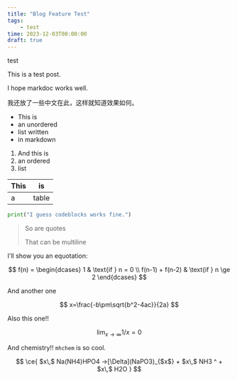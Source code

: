 ```yaml
---
title: "Blog Feature Test"
tags: 
    - test
time: 2023-12-03T00:00:00
draft: true
---
```


test

This is a test post.

I hope markdoc works well.

我还放了一些中文在此，这样就知道效果如何。

- This is
- an unordered
- list written
- in markdown

1. And this is
1. an ordered
1. list

| This  | is    |
| ----- | ----- |
| a     | table |

```python
print("I guess codeblocks works fine.")
```

> So are quotes
> 
> That can be multiline

I'll show you an equotation:

$$
f(n) = \begin{dcases}
  1 & \text{if } n = 0  \\ 
  f(n-1) + f(n-2) & \text{if } n \ge 2
\end{dcases}
$$

And another one

$$
x=\frac{-b\pm\sqrt{b^2-4ac}}{2a}
$$

Also this one!!

$$
\lim_{x\to \infty} 1/x = 0
$$

And chemistry!! `mhchem` is so cool.

$$
\ce{ $x\,$ Na(NH4)HPO4 ->[\Delta](NaPO3)_{$x$} + $x\,$ NH3 ^ + $x\,$ H2O }
$$